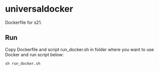 # universaldocker

Dockerfile for s21.

## Run
Copy Dockerfile and script run_docker.sh in folder where you want to use Docker and run script below:
```
sh run_docker.sh
```
